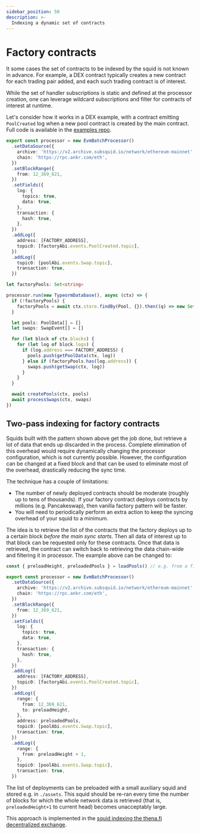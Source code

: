 ```yaml
---
sidebar_position: 50
description: >-
  Indexing a dynamic set of contracts
---
```


# Factory contracts

It some cases the set of contracts to be indexed by the squid is not known in advance. For example, a DEX contract typically creates a new contract for each trading pair added, and each such trading contract is of interest. 

While the set of handler subscriptions is static and defined at the processor creation, one can leverage wildcard subscriptions and filter for contracts of interest at runtime. 

Let's consider how it works in a DEX example, with a contract emitting `PoolCreated` log when a new pool contract is created by the main contract. Full code is available in the [examples repo](https://github.com/subsquid-labs/factory-example).

[//]: # (!!!! Update the archive and chain specs on release)

```typescript title=src/processor.ts
export const processor = new EvmBatchProcessor()
  .setDataSource({
    archive: 'https://v2.archive.subsquid.io/network/ethereum-mainnet',
    chain: 'https://rpc.ankr.com/eth',
  })
  .setBlockRange({
    from: 12_369_621,
  })
  .setFields({
    log: {
      topics: true,
      data: true,
    },
    transaction: {
      hash: true,
    },
  })
  .addLog({
    address: [FACTORY_ADDRESS],
    topic0: [factoryAbi.events.PoolCreated.topic],
  })
  .addLog({
    topic0: [poolAbi.events.Swap.topic],
    transaction: true,
  })
```

```typescript title=src/main.ts
let factoryPools: Set<string>

processor.run(new TypeormDatabase(), async (ctx) => {
  if (!factoryPools) {
    factoryPools = await ctx.store.findBy(Pool, {}).then((q) => new Set(q.map((i) => i.id)))
  }

  let pools: PoolData[] = []
  let swaps: SwapEvent[] = []

  for (let block of ctx.blocks) {
    for (let log of block.logs) {
      if (log.address === FACTORY_ADDRESS) {
        pools.push(getPoolData(ctx, log))
      } else if (factoryPools.has(log.address)) {
        swaps.push(getSwap(ctx, log))
      }
    }
  }

  await createPools(ctx, pools)
  await processSwaps(ctx, swaps)
})
```

## Two-pass indexing for factory contracts

Squids built with the pattern shown above get the job done, but retrieve a lot of data that ends up discarded in the process. Complete elimination of this overhead would require dynamically changing the processor configuration, which is not currently possible. However, the configuration can be changed at a fixed block and that can be used to eliminate most of the overhead, drastically reducing the sync time.

The technique has a couple of limitations:
 - The number of newly deployed contracts should be moderate (roughly up to tens of thousands). If your factory contract deploys contracts by millions (e.g. Pancakeswap), then vanilla factory pattern will be faster.
 - You will need to periodically perform an extra action to keep the syncing overhead of your squid to a minimum.

The idea is to retrieve the list of the contracts that the factory deploys up to a certain block _before the main sync starts_. Then all data of interest up to that block can be requested only for these contracts. Once that data is retrieved, the contract can switch back to retrieving the data chain-wide and filtering it in processor. The example above can be changed to:

```typescript title=src/processor.ts
const { preloadHeight, preloadedPools } = loadPools() // e.g. from a filesystem

export const processor = new EvmBatchProcessor()
  .setDataSource({
    archive: 'https://v2.archive.subsquid.io/network/ethereum-mainnet',
    chain: 'https://rpc.ankr.com/eth',
  })
  .setBlockRange({
    from: 12_369_621,
  })
  .setFields({
    log: {
      topics: true,
      data: true,
    },
    transaction: {
      hash: true,
    },
  })
  .addLog({
    address: [FACTORY_ADDRESS],
    topic0: [factoryAbi.events.PoolCreated.topic],
  })
  .addLog({
    range: {
      from: 12_369_621,
      to: preloadHeight,
    },
    address: preloadedPools,
    topic0: [poolAbi.events.Swap.topic],
    transaction: true,
  })
  .addLog({
    range: {
      from: preloadHeight + 1,
    },
    topic0: [poolAbi.events.Swap.topic],
    transaction: true,
  })
```
The list of deployments can be preloaded with a small auxiliary squid and stored e.g. in `./assets`. This squid should be re-ran every time the number of blocks for which the whole network data is retrieved (that is, `preloadedHeight+1` to current head) becomes unacceptably large.

This approach is implemented in the [squid indexing the thena.fi decentralized exchange](https://github.com/subsquid-labs/thena-squid).

